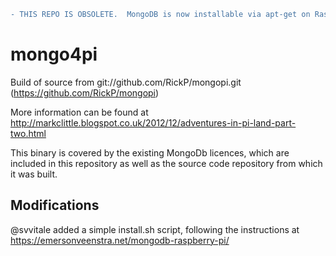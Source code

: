 ```diff
- THIS REPO IS OBSOLETE.  MongoDB is now installable via apt-get on Raspberry Pi. -
```


mongo4pi
========

Build of source from git://github.com/RickP/mongopi.git (https://github.com/RickP/mongopi)

More information can be found at http://markclittle.blogspot.co.uk/2012/12/adventures-in-pi-land-part-two.html

This binary is covered by the existing MongoDb licences, which are included in this repository as well as the
source code repository from which it was built.

## Modifications

@svvitale added a simple install.sh script, following the instructions at https://emersonveenstra.net/mongodb-raspberry-pi/
